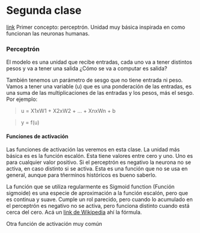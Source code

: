 # Segunda clase
[link](https://youtu.be/mDCxK2Pu0mA?si=KchBbtRnZSx0Xqli)
Primer concepto: perceptrón. Unidad muy básica inspirada en como funcionan las neuronas humanas.

### Perceptrón
El modelo es una unidad que recibe entradas, cada uno va a tener distintos pesos y va a tener una salida ¿Cómo se va a computar es salida? 

También tenemos un parámetro de sesgo que no tiene entrada ni peso.
Vamos a tener una variable (u) que es una ponderación de las entradas, es una suma de las multiplicaciones de las entradas y los pesos, más el sesgo. Por ejemplo:

> u = X1xW1 + X2xW2 + ... + XnxWn + b


> y = f(u)

#### Funciones de activación
Las funciones de activación las veremos en esta clase. La unidad más básica es es la función escalón. Esta tiene valores entre cero y uno. Uno es para cualquier valor positivo. Si el perceptrón es negativo la neurona no se activa, en caso distinto si se activa. 
Esta es una función que no se usa en general, aunque para tñerminos históricos es bueno saberlo.

La función que se utiliza regularmente es Sigmoid function (Función sigmoide) es una especie de aproximación a la función escalón, pero que es continua y suave. Cumple un rol parecido, pero cuando lo acumulado en el perceptrón es negativo no se activa, pero funciona distinto cuando está cerca del cero. Acá un [link de Wikipedia](https://es.wikipedia.org/wiki/Funci%C3%B3n_sigmoide) ahí la fórmula.

Otra función de activación muy común
